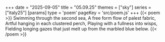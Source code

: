 +++
date = "2025-09-05"
title = "05.09.25"
themes = ["sky"]
series = ["italy25"]
[params]
  type = 'poem'
  pageKey = 'src/poem.js'
+++
{{< poem >}}
Swimming through the second sea,
A free form flow of palest fabric,
Artful hanging in each clustered perch,
Playing with a fullness into wisps,
Fielding longing gazes that just melt up from the marbled blue below.
{{< /poem >}}